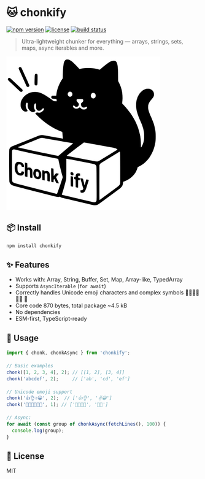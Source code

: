 # 🐱 chonkify
[![npm version](https://img.shields.io/npm/v/chonkify)](https://www.npmjs.com/package/chonkify)
[![license](https://img.shields.io/github/license/ushakov-igor/chonkify)](https://github.com/ushakov-igor/chonkify/blob/main/LICENSE)
[![build status](https://github.com/ushakov-igor/chonkify/actions/workflows/ci.yml/badge.svg?style=flat-square)](https://github.com/ushakov-igor/chonkify/actions)

> Ultra-lightweight chunker for everything — arrays, strings, sets, maps, async iterables and more.

![logo](https://raw.githubusercontent.com/ushakov-igor/chonkify/refs/heads/main/chonkify.svg)

## 📦 Install

```bash
npm install chonkify
```

## ✨ Features

- Works with: Array, String, Buffer, Set, Map, Array-like, TypedArray
- Supports `AsyncIterable` (`for await`)
- Correctly handles Unicode emoji characters and complex symbols 👨‍👩‍👧‍👦 🏳️‍🌈 🎉
- Core code 870 bytes, total package ~4.5 kB
- No dependencies
- ESM-first, TypeScript-ready

## 🧪 Usage

```js
import { chonk, chonkAsync } from 'chonkify';

// Basic examples
chonk([1, 2, 3, 4], 2); // [[1, 2], [3, 4]]
chonk('abcdef', 2);     // ['ab', 'cd', 'ef']

// Unicode emoji support
chonk('👍👌✌️😀', 2);  // ['👍👌', '✌️😀']
chonk('👨‍👩‍👧‍👦🏳️‍🌈', 1); // ['👨‍👩‍👧‍👦', '🏳️‍🌈']

// Async:
for await (const group of chonkAsync(fetchLines(), 100)) {
  console.log(group);
}
```

## 📄 License

MIT
